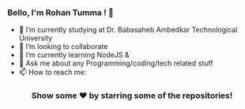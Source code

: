 ### Bello, I'm Rohan Tumma ! 👋


- 🔭 I’m currently studying at Dr. Babasaheb Ambedkar Technological University
- 👯 I’m looking to collaborate 
- 🌱 I’m currently learning NodeJS & 
- 💬 Ask me about any Programming/coding/tech related stuff
- 📫 How to reach me: <p align="center">
  

<h3 style="text-align:center;">Show some ♥ by starring some of the repositories! </h3>
